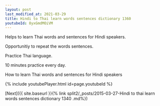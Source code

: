 ```yaml
---
layout: post
last_modified_at: 2021-03-29
title: Hindi to Thai learn words sentences dictionary 1360 
youtubeId: 8yxGmdMOiVM
---
```

 
 
Helps to learn Thai words and sentences for Hindi speakers.

Opportunitiy to repeat the words sentences. 

Practice Thai language. 
 
10 minutes practice every day. 
 
How to learn Thai words and sentences for Hindi speakers 
 
{% include youtubePlayer.html id=page.youtubeId %}
 
 
[Next]({{ site.baseurl }}{% link  split2/_posts/2015-03-27-Hindi to thai learn words sentences dictionary 1340 .md%})
 
